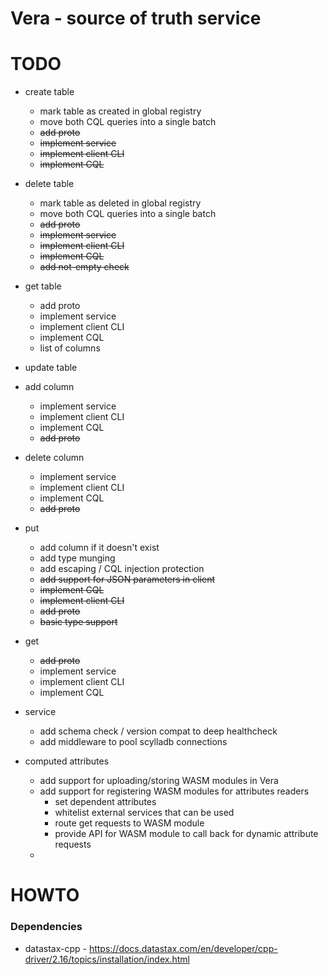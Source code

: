 
# Vera - source of truth service

# TODO

* create table
  * mark table as created in global registry
  * move both CQL queries into a single batch
  * ~~add proto~~
  * ~~implement service~~
  * ~~implement client CLI~~
  * ~~implement CQL~~
* delete table
  * mark table as deleted in global registry
  * move both CQL queries into a single batch
  * ~~add proto~~
  * ~~implement service~~
  * ~~implement client CLI~~
  * ~~implement CQL~~
  * ~~add not-empty check~~
* get table
  * add proto
  * implement service
  * implement client CLI
  * implement CQL
  * list of columns
* update table

* add column
  * implement service
  * implement client CLI
  * implement CQL
  * ~~add proto~~
* delete column
  * implement service
  * implement client CLI
  * implement CQL
  * ~~add proto~~
* put
  * add column if it doesn't exist
  * add type munging
  * add escaping / CQL injection protection
  * ~~add support for JSON parameters in client~~
  * ~~implement CQL~~
  * ~~implement client CLI~~
  * ~~add proto~~
  * ~~basic type support~~
* get
  * ~~add proto~~
  * implement service
  * implement client CLI
  * implement CQL

* service
  * add schema check / version compat to deep healthcheck
  * add middleware to pool scylladb connections

* computed attributes
  * add support for uploading/storing WASM modules in Vera
  * add support for registering WASM modules for attributes readers
    * set dependent attributes
    * whitelist external services that can be used
    * route get requests to WASM module
    * provide API for WASM module to call back for dynamic attribute requests
  * 

# HOWTO

### Dependencies

* datastax-cpp - https://docs.datastax.com/en/developer/cpp-driver/2.16/topics/installation/index.html
